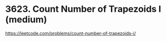 # 3623. Count Number of Trapezoids I (medium)

https://leetcode.com/problems/count-number-of-trapezoids-i/
